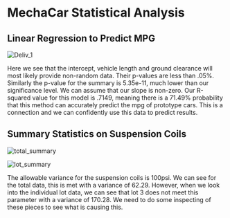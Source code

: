 # MechaCar Statistical Analysis

## Linear Regression to Predict MPG

![Deliv_1](https://user-images.githubusercontent.com/108296899/198038458-7c396eba-4071-4d3e-9921-94a14c1961d9.png)

Here we see that the intercept, vehicle length and ground clearance will most likely provide non-random data. Their p-values are less than .05%. Similarly the p-value for the summary is 5.35e-11, much lower than our significance level. We can assume that our slope is non-zero. Our R-squared value for this model is .7149, meaning there is a 71.49% probability that this method can accurately predict the mpg of prototype cars. This is a connection and we can confidently use this data to predict results.


## Summary Statistics on Suspension Coils

![total_summary](https://user-images.githubusercontent.com/108296899/198046340-f4a961b7-b010-414f-a4fc-52d42ee1053b.png)

![lot_summary](https://user-images.githubusercontent.com/108296899/198046357-1baae0e4-d008-49a8-96ff-dbb0ad8b36ab.png)

The allowable variance for the suspension coils is 100psi. We can see for the total data, this is met with a variance of 62.29. However, when we look into the individual lot data, we can see that lot 3 does not meet this parameter with a variance of 170.28. We need to do some inspecting of these pieces to see what is causing this.
